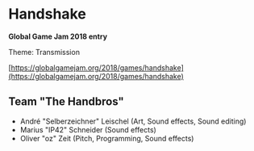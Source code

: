 # Handshake

**Global Game Jam 2018 entry**

Theme: Transmission

[https://globalgamejam.org/2018/games/handshake](https://globalgamejam.org/2018/games/handshake)

## Team "The Handbros"

* André "Selberzeichner" Leischel (Art, Sound effects, Sound editing)
* Marius "IP42" Schneider (Sound effects)
* Oliver "oz" Zeit (Pitch, Programming, Sound effects)


